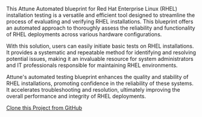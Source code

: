 This Attune Automated blueprint for Red Hat Enterprise Linux (RHEL) installation 
testing is a versatile and efficient tool designed to streamline the process 
of evaluating and verifying RHEL installations. This blueprint offers an 
automated approach to thoroughly assess the reliability and functionality of 
RHEL deployments across various hardware configurations.

With this solution, users can easily initiate basic tests on RHEL 
installations. It provides a systematic and repeatable method for identifying 
and resolving potential issues, making it an invaluable resource for system 
administrators and IT professionals responsible for maintaining RHEL 
environments.

Attune's automated testing blueprint enhances the quality and stability of 
RHEL installations, promoting confidence in the reliability of these systems. 
It accelerates troubleshooting and resolution, ultimately improving the 
overall performance and integrity of RHEL deployments.

[Clone this Project from GitHub](https://github.com/Attune-Automation/Automate-Red-Hat-Enterprise-Linux-RHEL-Installation.git)

